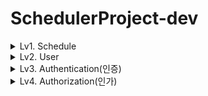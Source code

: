 # SchedulerProject-dev

<details>
<summary>Lv1. Schedule</summary>

## ⬥ API: 일정 CRUD

| 기능    | Method   | URL             |
|-------|----------|-----------------|
| 일정 등록 | `POST`   | /schedules      |
| 전체 조회 | `GET`    | /schedules      |
| 단건 조회 | `GET`    | /schedules/{id} |
| 일정 수정 | `PUT`    | /schedules/{id} |
| 일정 삭제 | `DELETE` | /schedules/{id} |

<details>
<summary>일정 등록 API</summary>

#### [개요]

- **URL**: `/schedules`
- **HTTP METHOD**: `POST`
- **설명**: 일정을 생성하는 API입니다.

#### [요청]

- `Headers`: 없음
- `Param`: 없음
- `Body`:

  | 키         | 데이터 타입 | 설명        | 필수값 |
  |------------|--------------|-------------|--------|
  | `title`     | `String`        | 일정 제목    | Y      |
  | `username`  | `String`        | 사용자 이름  | Y      |

- 예시
    ```json
    {
      "title": "공부하기",
      "username": "dilee"
    }
    ```

#### [응답]

- 성공
    - 설명

      | 키               | 타입     | 설명     |
      | --------------- | ------ | ------ |
      | `status`        | `int`    | 상태 코드  |
      | `data.id`       | `Long`   | 일정 ID  |
      | `data.title`    | `String` | 일정 제목  |
      | `data.username` | `String` | 사용자 이름 |

    - 예시
        ```json
        {
          "status": 200,
          "data": {
            "id": 1,
            "title": "공부하기",
            "username": "dilee"
          }
        }
       ```
- 실패
    - 설명

      | 키         | 타입     | 설명     |
      | --------- | ------ | ------ |
      | `status`  | `int`    | 상태 코드  |
      | `message` | `String` | 에러 메시지 |

    - 예시
        ```json
        {
          "status": 400,
          "message": "필수값이 누락되었습니다."
        }
        ```

</details>


<details>
<summary>전체 조회 API</summary>

#### [개요]

- **URL**: `/schedules`
- **HTTP METHOD**: `GET`
- **설명**: 모든 일정을 조회하는 API입니다.

#### [요청]

- `Headers`: 없음
- `Param` / `Body`: 없음

#### [응답]

- 성공
    - 설명

      | 키        | 타입           | 설명               |
      |----------|----------------|--------------------|
      | `status` | `int`          | 상태 코드          |
      | `data`   | `List<Object>` | 일정 객체 리스트   |

        - 각 일정 객체(`data[]`)의 필드:

          | 키                 | 타입     | 설명         |
          |-------------------|----------|--------------|
          | `id`              | `Long`   | 일정 ID      |
          | `title`           | `String` | 일정 제목     |
          | `username`        | `String` | 사용자 이름   |

    - 예시
        ```json
        {
          "status": 200,
          "data": [
            {
              "id": 1,
              "title": "공부하기",
              "username": "dilee"
            },
            {
              "id": 2,
              "title": "운동하기",
              "username": "dilee"
            }
          ]
        }
        ```

- 실패
    - 설명

      | 키         | 타입     | 설명     |
      | --------- | ------ | ------ |
      | `status`  | int    | 상태 코드  |
      | `message` | String | 에러 메시지 |

    - 예시
      ```json
      {
      "status": 500,
      "message": "서버 에러가 발생했습니다."
      }
      ```
</details>


<details>
<summary>단건 조회 API</summary>

#### [개요]

- **URL**: `/schedules/{id}`
- **HTTP METHOD**: `GET`
- **설명**: 특정 ID의 일정을 조회하는 API입니다.

#### [요청]

- `Headers`: 없음
- `Param`:
    - 설명

      | 키   | 데이터타입 | 설명         | 필수값 |
      |------|------------|--------------|--------|
      | `id`   | `Long`       | 일정 ID       | Y      |

    - 예시
      ```
      URL: /schedules/1
      ```

- `Body`: 없음

#### [응답]

- 성공
    - 설명

      | 키               | 타입     | 설명     |
      | --------------- | ------ | ------ |
      | `status`        | `int`    | 상태 코드  |
      | `data.id`       | `Long`   | 일정 ID  |
      | `data.title`    | `String` | 일정 제목  |
      | `data.username` | `String` | 사용자 이름 |

    - 예시

        ```json
        {
          "status": 200,
          "data": {
            "id": 1,
            "title": "공부하기",
            "username": "dilee"
          }
        }
        ```
- 실패
    - 설명

      | 키         | 타입     | 설명     |
      | --------- | ------ | ------ |
      | `status`  | `int`    | 상태 코드  |
      | `message` | `String` | 에러 메시지 |

    - 예시
      ```json
      {
        "status": 404,
        "message": "해당 ID의 일정을 찾을 수 없습니다."
      }
      ```

</details>


<details>
<summary>일정 수정 API</summary>

- **URL**: `/schedules/{id}`
- **HTTP METHOD**: `PUT`
- **설명**: 일정 ID에 해당하는 일정을 수정하는 API입니다.

---

#### [요청]

- `Headers`: 없음

- `Param`:
    - 설명

      | 키   | 데이터타입 | 설명     | 필수값 |
      |------|------------|----------|--------|
      | `id`   | `Long`       | 일정 ID  | Y      |

    - 예시
      ```
      URL: /schedules/1
      ```

- `Body`:
    - 설명

      | 키       | 데이터타입 | 설명     | 필수값 |
      |----------|------------|----------|--------|
      | `title`    | `String`     | 일정 제목 | Y      |
      | `username` | `String`     | 사용자명  | Y      |
      | `contents` | `String`     | 일정 내용 | Y      |

    - 예시
      ```json
      {
        "title": "스터디 모임",
        "username": "dilee",
        "contents": "자바 스터디 회의"
      }
      ```

---

#### [응답]

- 성공
    - 설명

      | 키   | 데이터타입 | 설명         |
      |------|------------|--------------|
      | `data` | `Object`     | 수정된 일정 데이터 |

    - 예시
      ```json
      {
        "status": 200,
        "data": {
          "id": 1
        }
      }
      ```

- 실패
    - 설명

      | 키     | 데이터타입 | 설명         |
      |--------|------------|--------------|
      | `status` | `int`        | 상태 코드     |
      | `message`| `String`     | 에러 메시지   |

    - 예시
      ```json
      {
        "status": 400,
        "message": "에러가 발생했습니다."
      }
      ```

</details>


<details>
<summary>일정 삭제 API</summary>

- **URL**: `/schedules/{id}`
- **HTTP METHOD**: `DELETE`
- **설명**: 일정 ID에 해당하는 일정을 삭제하는 API입니다.

---

#### [요청]

- `Headers`: 없음
- `Param`:
    - 설명

      | 키   | 데이터타입 | 설명     | 필수값 |
      |------|------------|----------|--------|
      | `id`   | `Long`       | 일정 ID  | Y      |

    - 예시
      ```
      URL: /schedules/1
      ```

- `Body`: 없음

---

#### [응답]

- 성공

    - 설명

      | 키   | 데이터타입 | 설명         |
      |------|------------|--------------|
      | `data` | `Object`     | 삭제된 일정 정보 |

    - 예시
      ```json
      {
        "status": 200,
        "data": {
          "id": 1
        }
      }
      ```

- 실패
    - 설명

      | 키     | 데이터타입 | 설명         |
      |--------|------------|--------------|
      | `status` | `int`        | 상태 코드     |
      | `message`| `String`     | 에러 메시지   |

    - 예시
      ```json
      {
        "status": 400,
        "message": "에러가 발생했습니다."
      }
      ```

</details>

## ⬥ ERD: `schedules`

![img.png](Lv1ERD.png)

</details>

<details>
<summary>Lv2. User</summary>

### ⬥ API: 유저 CRUD

| 기능    | Method | URL         |
| ----- | ------ | ----------- |
| 유저 등록 | `POST`   | /users      |
| 전체 조회 | `GET`    | /users      |
| 단건 조회 | `GET`    | /users/{id} |
| 유저 수정 | `PUT`    | /users/{id} |
| 유저 삭제 | `DELETE` | /users/{id} |

<details>
  <summary>유저 등록 API</summary>

  - **URL**: `/users`
  - **HTTP METHOD**: `POST`
  - **설명**: 새로운 유저를 생성하는 API입니다.

#### [요청]

- `Headers`: 없음
- `Param`: 없음
- `Body`:

  | 키          | 데이터 타입   | 설명     | 필수값 |
  | ---------- | -------- | ------ | --- |
  | `username` | `String` | 유저명    | Y   |
  | `email`    | `String` | 이메일    | Y   |

- 예시
    ```json
    {
    "username": "dilee",
    "email": "dilee@email.com"
    }
    ```

#### [응답]

- 성공
    - 설명

      | 키               | 타입       | 설명    |
      | --------------- | -------- | ----- |
      | `status`        | `int`    | 상태 코드 |
      | `data.id`       | `Long`   | 유저 ID |
      | `data.username` | `String` | 유저명   |
      | `data.email`    | `String` | 이메일   |

    - 예시
        ```json
        {
          "status": 200,
          "data": {
            "id": 1,
            "username": "dilee",
            "email": "dilee@email.com"
          }
        }
       ```
- 실패
    - 설명

      | 키         | 타입       | 설명     |
      | --------- | -------- | ------ |
      | `status`  | `int`    | 상태 코드  |
      | `message` | `String` | 에러 메시지 |

    - 예시
        ```json
        {
          "status": 400,
          "message": "필수값이 누락되었습니다."
        }
        ```
</details>

<details>
  <summary>전체 조회 API</summary>

  - **URL**: `/users`
  - **HTTP METHOD**: `GET`
  - **설명**: 모든 유저 목록을 조회하는 API입니다.

#### [요청]

- `Headers`: 없음
- `Param`: 없음
- `Body`: 없음

#### [응답]

- 성공
    - 설명

      | 키        | 타입      | 설명    |
      | -------- | ------- | ----- |
      | `status` | `int`   | 상태 코드 |
      | `data`   | `Array` | 유저 목록 |

    - 예시
        ```json
        {
          "status": 200,
          "data": [
            {
              "id": 1,
              "username": "dilee",
              "email": "dilee@email.com"
            },
            {
              "id": 2,
              "username": "kim",
              "email": "kim@email.com"
            }
          ]
        }
       ```
- 실패
    - 설명

      | 키         | 타입       | 설명     |
      | --------- | -------- | ------ |
      | `status`  | `int`    | 상태 코드  |
      | `message` | `String` | 에러 메시지 |


  - 예시
      ```json
      {
        "status": 500,
        "message": "서버 오류로 유저 목록을 불러올 수 없습니다."
      }
      ```
</details>

<details>
  <summary>단건 조회 API</summary>

  - **URL**: `/users/{id}`
  - **HTTP METHOD**: `GET`
  - **설명**: ID로 유저를 조회하는 API입니다.

#### [요청]

- `Headers`: 없음
- `PathVariable`:

  | 키    | 타입     | 설명    |
  | ---- | ------ | ----- |
  | `id` | `Long` | 유저 ID |

- `Body`: 없음

#### [응답]

- 성공
    - 설명

      | 키               | 타입       | 설명    |
      | --------------- | -------- | ----- |
      | `status`        | `int`    | 상태 코드 |
      | `data.id`       | `Long`   | 유저 ID |
      | `data.username` | `String` | 유저명   |
      | `data.email`    | `String` | 이메일   |

    - 예시
        ```json
        {
          "status": 200,
          "data": {
            "id": 1,
            "username": "dilee",
            "email": "dilee@email.com"
          }
        }
       ```
- 실패
    - 설명

      | 키         | 타입       | 설명     |
      | --------- | -------- | ------ |
      | `status`  | `int`    | 상태 코드  |
      | `message` | `String` | 에러 메시지 |

    - 예시
        ```json
        {
          "status": 404,
          "message": "해당 유저를 찾을 수 없습니다."
        }
        ```
</details>

<details>
  <summary>유저 수정 API</summary>

  - **URL**: `/users/{id}`
  - **HTTP METHOD**: `PUT`
  - **설명**: 유저 정보를 수정하는 API입니다.

#### [요청]

- `Headers`: 없음
- `Param`: 없음
- `PathVariable`:

  | 키    | 타입     | 설명    |
  | ---- | ------ | ----- |
  | `id` | `Long` | 유저 ID |

- `Body`:

  | 키          | 타입       | 설명  | 필수값 |
  | ---------- | -------- | --- | --- |
  | `username` | `String` | 유저명 | Y   |
  | `email`    | `String` | 이메일 | Y   |

- 예시
    ```json
    {
      "username": "newname",
      "email": "new@email.com"
    }
    ```

#### [응답]

- 성공
    - 설명

      | 키         | 타입     | 설명    |
      | --------- | ------ | ----- |
      | `status`  | `int`  | 상태 코드 |
      | `data.id` | `Long` | 유저 ID |

    - 예시
        ```json
        {
          "status": 200,
          "data": {
            "id": 1
          }
        }
       ```
- 실패
    - 설명

      | 키         | 타입       | 설명     |
      | --------- | -------- | ------ |
      | `status`  | `int`    | 상태 코드  |
      | `message` | `String` | 에러 메시지 |

    - 예시
        ```json
        {
          "status": 400,
          "message": "입력값이 올바르지 않습니다."
        }
        ```
</details>

<details>
  <summary>유저 삭제 API</summary>

  - **URL**: `/users/{id}`
  - **HTTP METHOD**: `DELETE`
  - **설명**: 유저를 삭제하는 API입니다.

#### [요청]

- `Headers`: 없음
- `Param`: 없음
- `PathVariable`:

  | 키    | 타입     | 설명    |
  | ---- | ------ | ----- |
  | `id` | `Long` | 유저 ID |

- `Body`: 없음

#### [응답]

- 성공
    - 설명

      | 키         | 타입       | 설명        |
      | --------- | -------- | --------- |
      | `status`  | `int`    | 상태 코드     |
      | `message` | `String` | 삭제 완료 메시지 |

    - 예시
        ```json
        {
          "status": 200,
          "message": "유저가 삭제되었습니다."
        }
       ```
- 실패
    - 설명

      | 키         | 타입       | 설명     |
      | --------- | -------- | ------ |
      | `status`  | `int`    | 상태 코드  |
      | `message` | `String` | 에러 메시지 |

    - 예시
        ```json
        {
          "status": 404,
          "message": "삭제할 유저가 존재하지 않습니다."
        }
        ```
</details>

## ⬥ ERD: `users`
![img.png](Lv2ERD.png)

</details>

<details>
  <summary>Lv3. Authentication(인증)</summary>

## ⬥ API: 회원가입

| 기능   | Method | URL           |
| ---- | ------ | ------------- |
| 회원가입 | `POST` | /users/signup |

  <details>
    <summary>회원가입 API</summary>

#### [개요]
- **URL**: `/users/signup`
- **HTTP METHOD**: `POST`
- **설명**: 새로운 사용자를 등록하는 API입니다.

#### [요청]
- `Headers`: 없음
- `Param`: 없음
- `Body`:

  | 키         | 데이터 타입   | 설명       | 필수값 |
  | ---------- | -------- | -------- | --- |
  | `username` | `String` | 사용자 이름   | Y   |
  | `password` | `String` | 사용자 비밀번호 | Y   |

- 예시
  ```json
  {
    "username": "dilee",
    "password": "1234"
  }
  ```

#### [응답]
- 성공
  - 설명
  
    | 키       | 타입     | 설명          |
    |----------|----------|---------------|
    | `status` | `int`    | 상태 코드     |
    | `message`| `String` | 성공 메시지   |

  - 예시
      ```json
      {
        "status": 200,
        "message": "회원가입이 완료되었습니다."
      }
      ```
- 실패
  - 설명

    | 키       | 타입     | 설명          |
    |----------|----------|---------------|
    | `status` | `int`    | 상태 코드     |
    | `message`| `String` | 성공 메시지   |
  
  - 예시
    ```json
    {
      "status": 400,
      "message": "필수값이 누락되었습니다."
    }
    ```
  </details>
## ⬥ ERD: `users`
![img.png](Lv3,4ERD.png)
</details>

<details>
  <summary>Lv4. Authorization(인가)</summary>

  ## ⬥ API: 로그인 & 로그아웃
| 기능   | Method | URL     |
| ---- | ------ | ------- |
| 로그인  | `POST` | /login  |
| 로그아웃 | `POST` | /logout |

<details>
  <summary>로그인 API</summary>

  #### [개요]
  - **URL**: `/login`
  - **HTTP METHOD**: `POST`
  - **설명**: 이메일과 비밀번호를 이용해 로그인합니다. 성공 시 세션에 사용자 정보를 저장합니다.

  #### [요청]
  - `Headers`: 없음
  - `Body`:

    | 키          | 타입     | 설명      | 필수 |
    | ---------- | ------ | ------- | -- |
    | `email`    | String | 로그인 이메일 | Y  |
    | `password` | String | 비밀번호    | Y  |

  - 예시
      ```json
      {
         "email": "test@example.com",
         "password": "1234"
      }
      ```

#### [응답]
- 성공
    - 상태코드: `200 OK`

    - 예시
        ```json
        {
          "status": 200,
          "message": "로그인되었습니다."
        }
        ```
- 실패
    - 상태코드: `401 Unauthorized`

    - 예시
      ```json
      {
        "status": 401,
        "message": "이메일 또는 비밀번호가 일치하지 않습니다."
      }
      ```
</details>

<details>
  <summary>로그아웃 API</summary>

#### [개요]
- **URL**: `/logout`
- **HTTP METHOD**: `POST`
- **설명**: 세션을 종료하여 로그아웃하는 API입니다.

#### [요청]
- `Headers`: Cookie 또는 세션 ID
- `Body`: 없음

#### [응답]
- 성공
    - 상태코드: `200 OK`

    - 예시
        ```json
        {
          "status": 200,
          "message": "로그아웃되었습니다."
        }
        ```
- 실패
    - 상태코드: `400 Unauthorized`

    - 예시
      ```json
      {
        "status": 400,
        "message": "이미 로그아웃된 상태입니다."
      }
      ```

## ⬥ ERD: `users`
![img.png](Lv3,4ERD.png)
</details>

</details>
